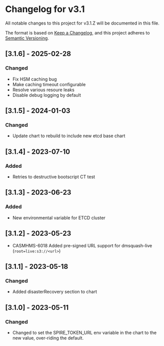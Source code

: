 # Changelog for v3.1

All notable changes to this project for v3.1.Z will be documented in this file.

The format is based on [Keep a Changelog](https://keepachangelog.com/en/1.0.0/),
and this project adheres to [Semantic Versioning](https://semver.org/spec/v2.0.0.html).

## [3.1.6] - 2025-02-28

### Changed

- Fix HSM caching bug
- Make caching timeout configurable
- Resolve various resoure leaks
- Disable debug logging by default

## [3.1.5] - 2024-01-03

### Changed

- Update chart to rebuild to include new etcd base chart

## [3.1.4] - 2023-07-10

### Added

- Retries to destructive bootscript CT test

## [3.1.3] - 2023-06-23

### Added

- New environmental variable for ETCD cluster

## [3.1.2] - 2023-05-23

- CASMHMS-6018 Added pre-signed URL support for dmsquash-live (`root=live:s3://<url>`)

## [3.1.1] - 2023-05-18

### Changed

- Added disasterRecovery section to chart

## [3.1.0] - 2023-05-11

### Changed

- Changed to set the SPIRE_TOKEN_URL env variable in the chart to the new value, over-riding the default.
